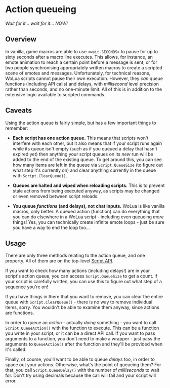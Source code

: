 # Action queueing
_Wait for it... wait for it... NOW!_

## Overview
In vanilla, game macros are able to use `<wait.SECONDS>` to pause for up to sixty seconds after a macro line executes. This allows, for instance, an emote animation to reach a certain point before a message is sent, or for two people synchronising appropriately written macros to create a scripted scene of emotes and messages. Unfortunately, for technical reasons, WoLua scripts cannot pause their own execution. However, they _can_ queue functions (including API calls) and delays, with _millisecond_ level precision rather than seconds, and no one-minute limit. All of this is in addition to the extensive logic available to scripted commands.

## Caveats
Using the action queue is fairly simple, but has a few important things to remember:

- **Each script has one action queue.** This means that scripts won't interfere with each other, but it also means that if your script runs again while its queue isn't empty (such as if you queued a delay that hasn't expired yet) then anything your script queues on its _new_ run will be added to the end of the existing queue.
  To get around this, you can see how many items are left in the queue via `Script.QueueSize` (to figure out what step it's currently on) and clear anything currently in the queue with `Script.ClearQueue()`.

- **Queues are halted and wiped when reloading scripts.** This is to prevent stale actions from being executed anyway, as scripts may be changed or even removed between script reloads.

- **You queue _functions_ (and delays), not chat inputs.** WoLua is like vanilla macros, only better. A queued action (function) can do everything that you can do elsewhere in a WoLua script - including even queueing _more_ things!
  Yes, you can technically create infinite emote loops - just be sure you have a way to end the loop too...

## Usage
There are only three methods relating to the action queue, and one property. All of them are on the top-level [Script API](script.md).

If you want to check how many actions (including delays!) are in your script's action queue, you can access `Script.QueueSize` to get a count. If your script is carefully written, you can use this to figure out what step of a sequence you're on!

If you have things in there that you want to remove, you can clear the entire queue with `Script.ClearQueue()` - there is no way to remove individual items, sorry. You wouldn't be able to examine them anyway, since actions are functions.

In order to queue an _action_ - actually _doing_ something - you want to call `Script.QueueAction()` with the function to execute. This can be a function you write in your script, or it can be a direct API call. If you want to pass arguments to a function, you don't need to make a wrapper - just pass the arguments to `QueueAction()` after the function and they'll be provided when it's called. <!-- Queue totally doesn't sound like a word anymore. -->

Finally, of course, you'll want to be able to queue _delays_ too, in order to space out your actions. Otherwise, what's the point of queueing them? For that, you call `Script.QueueDelay()` with the number of _milliseconds_ to wait for. Don't try using decimals because the call will fail and your script will error.
